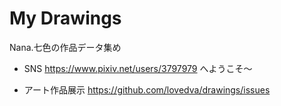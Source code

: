 # My Drawings
Nana.七色の作品データ集め

- SNS
https://www.pixiv.net/users/3797979 へようこそ～

- アート作品展示
https://github.com/lovedva/drawings/issues  
